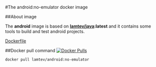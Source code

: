 #The android:no-emulator docker image

##About image

The __android__ image is based on [__lamtev/java__](https://hub.docker.com/r/lamtev/java/)__:latest__ and it contains some tools to build and test android projects.

[Dockerfile](https://github.com/lamtev/build-tools-dockers/blob/master/android/full/Dockerfile)

##Docker pull command [![Docker Pulls](https://img.shields.io/docker/pulls/lamtev/android.svg?style=flat-square)](https://hub.docker.com/r/lamtev/android/)

`docker pull lamtev/android:no-emulator`
